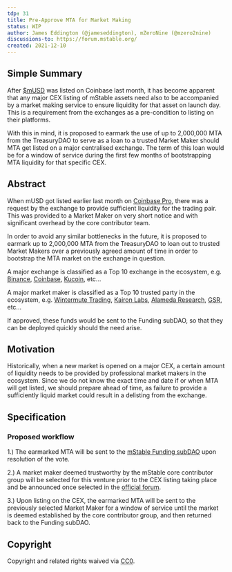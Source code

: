 ```yaml
---
tdp: 31
title: Pre-Approve MTA for Market Making
status: WIP
author: James Eddington (@jameseddington), mZeroNine (@mzero2nine)
discussions-to: https://forum.mstable.org/
created: 2021-12-10
---
```


## Simple Summary

After [$mUSD](https://www.coingecko.com/en/coins/mstable-usd) was listed on Coinbase last month, it has become apparent that any major CEX listing of mStable assets need also to be accompanied by a market making service to ensure liquidity for that asset on launch day. This is a requirement from the exchanges as a pre-condition to listing on their platforms.

With this in mind, it is proposed to earmark the use of up to 2,000,000 MTA from the TreasuryDAO to serve as a loan to a trusted Market Maker should MTA get listed on a major centralised exchange. The term of this loan would be for a window of service during the first few months of bootstrapping MTA liquidity for that specific CEX.

## Abstract

When mUSD got listed earlier last month on [Coinbase Pro](https://pro.coinbase.com/trade/MUSD-USD), there was a request by the exchange to provide sufficient liquidity for the trading pair. This was provided to a Market Maker on very short notice and with significant overhead by the core contributor team.

In order to avoid any similar bottlenecks in the future, it is proposed to earmark up to 2,000,000 MTA from the TreasuryDAO to loan out to trusted Market Makers over a previously agreed amount of time in order to bootstrap the MTA market on the exchange in question.

A major exchange is classified as a Top 10 exchange in the ecosystem, e.g. [Binance](https://www.binance.com/en), [Coinbase](https://www.coinbase.com/), [Kucoin](https://www.kucoin.com/), etc...

A major market maker is classified as a Top 10 trusted party in the ecosystem, e.g. [Wintermute Trading](https://www.wintermute.com/), [Kairon Labs](https://kaironlabs.com/), [Alameda Research](https://www.alameda-research.com/), [GSR](https://www.gsr.io/), etc...

If approved, these funds would be sent to the Funding subDAO, so that they can be deployed quickly should the need arise.

## Motivation

Historically, when a new market is opened on a major CEX, a certain amount of liquidity needs to be provided by professional market makers in the ecosystem. Since we do not know the exact time and date if or when MTA will get listed, we should prepare ahead of time, as failure to provide a sufficiently liquid market could result in a delisting from the exchange.

## Specification

### Proposed workflow

1.) The earmarked MTA will be sent to the [mStable Funding subDAO](https://etherscan.io/address/0xfcf455d6eb48b3289a712c0b3bc3c7ee0b0ee4c6) upon resolution of the vote.

2.) A market maker deemed trustworthy by the mStable core contributor group will be selected for this venture prior to the CEX listing taking place and be announced once selected in the [official forum](https://forum.mstable.org/).

3.) Upon listing on the CEX, the earmarked MTA will be sent to the previously selected Market Maker for a window of service until the market is deemed established by the core contributor group, and then returned back to the Funding subDAO.

## Copyright

Copyright and related rights waived via [CC0](https://creativecommons.org/publicdomain/zero/1.0/).